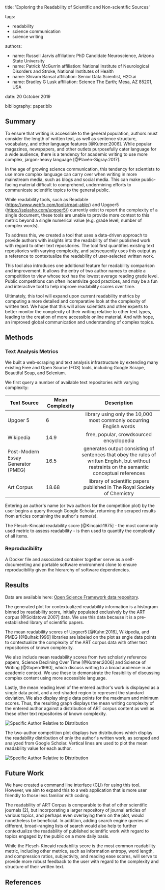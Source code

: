 title: 'Exploring the Readability of Scientific and Non-scientific Sources'
		
tags:
  - readability
  - science communication
  - science writing

authors:
  - name: Russell Jarvis
    affiliation: PhD Candidate Neuroscience, Arizona State University
  - name: Patrick McGurrin
    affiliation: National Institute of Neurological Disorders and Stroke, National Institutes of Health
  - name: Shivam Bansal
    affiliation: Senior Data Scientist, H2O.ai
  - name: Bradley G Lusk
    affiliation: Science The Earth; Mesa, AZ 85201, USA
    
date: 20 October 2019

bibliography: paper.bib

## Summary
To ensure that writing is accessible to the general population, authors must consider the length of written text, as well as sentence structure, vocabulary, and other language features [@Kutner:2006]. While popular magazines, newspapers, and other outlets purposefully cater language for a wide audience, there is a tendency for academic writing to use more complex, jargon-heavy language [@Plavén-Sigray:2017]. 

In the age of growing science communication, this tendency for scientists to use more complex language can carry over when writing in more mainstream media, such as blogs and social media. This can make public-facing material difficult to comprehend, undermining efforts to communicate scientific topics to the general public.

While readability tools, such as Readable (https://www.webfx.com/tools/read-able/) and Upgoer5 (https://splasho.com/upgoer5/) currently exist to report the complexity of a single document, these tools are unable to provide more context to this metric beyond a single numerical value (e.g. grade level, number of complex words). 

To address this, we created a tool that uses a data-driven approach to provide authors with insights into the readability of their published work with regard to other text repositories. The tool first quantifies existing text repositories with varying complexity, and subsequently uses this output as a reference to contextualize the readability of user-selected written work. 

This tool also introduces one additional feature for readability comparison and improvement. It allows the entry of two author names to enable a compeitition to view whose text has the lowest average reading grade level. Public competitions can often incentivize good practices, and may be a fun and interactive tool to help improve readability scores over time.

Ultimately, this tool will expand upon current readability metrics by computing a more detailed and comparative look at the complexity of written text. We hope that this will allow scientists and other experts to better monitor the complexity of their writing relative to other text types, leading to the creation of more accessible online material. And with hope, an improved global communication and understanding of complex topics.

## Methods

### Text Analysis Metrics
We built a web-scraping and text analysis infrastructure by extending many existing Free and Open Source (FOS) tools, including Google Scrape, Beautiful Soup, and Selenium.

We first query a number of available text repositories with varying complexity:

| Text Source | Mean Complexity | Description |
|----------|----------|:-------------:|
| Upgoer 5                            | 6   | library using only the 10,000 most commonly occurring English words |
| Wikipedia                               | 14.9 | free, popular, crowdsourced encyclopedia   |
| Post-Modern Essay Generator (PMEG)  | 16.5 | generates output consisting of sentences that obey the rules of written English, but without restraints on the semantic conceptual references   |
| Art Corpus                       | 18.68  | library of scientific papers published in The Royal Society of Chemistry |

Entering an author's name (or two authors for the competition plot) by the user begins a query through Google Scholar, returning the scraped results from articles containing the author's name(s). 

The Flesch-Kincaid readability score [@Kincaid:1975] - the most commonly used metric to assess readability - is then used to quantify the complexity of all items.

### Reproducibility
A Docker file and associated container together serve as a self-documenting and portable software environment clone to ensure reproducibility given the hierarchy of software dependencies.

## Results
Data are available here: [Open Science Framework data repository](https://osf.io/dashboard).

The generated plot for contextualized readability information is a histogram binned by readability score, initially populated exclusively by the ART corpus [@Soldatova:2007] data. We use this data because it is a pre-established library of scientific papers. 

The mean readability scores of Upgoer5 [@Kuhn:2016], Wikipedia, and PMEG [@Bulhak:1996] libraries are labeled on the plot as sngle data points to contextualize the complexity of the ART corpus data with other text repositories of known complexity. 

We also include mean readability scores from two scholarly reference papers, Science Declining Over Time [@Kutner:2006] and Science of Writing [@Gopen:1990], which discuss writing to a broad audience in an academic context. We use these to demonstrate the feasibility of discussing complex content using more accessible language.

Lastly, the mean reading level of the entered author's work is displayed as a single data point, and a red-shaded region to represent the standard deviation. We also display single data points for the maximum and minimum scores. Thus, the resulting graph displays the mean writing complexity of the entered author against a distribution of ART corpus content as well as these other text repositories of known complexity.

![Specific Author Relative to Distribution](figures/for_joss_standard_dev.png)


The two-author competition plot displays two distributions which display the readability distribution of only the author's written work, as scraped and analyzed from Google Scholar. Vertical lines are used to plot the mean readability value for each author. 

![Specific Author Relative to Distribution](figures/competition_figure_joss.png)


## Future Work
We have created a command line interface (CLI) for using this tool. However, we aim to expand this to a web application that is more user friendly to those less familiar with coding. 

The readability of ART Corpus is comparable to that of other scientific journals [2], but incorporating a larger repository of journal articles of various topics, and perhaps even overlaying them on the plot, would nonetheless be beneficial. In addition, adding search engine queries of different, broad-ranging lists of search would also help to further contextualize the readability of published scientific work with regard to topics engaged by the public on a more daily basis.

While the Flesch-Kincaid readability score is the most common readability metric, including other metrics, such as information entropy, word length, and compression ratios, subjectivity, and reading ease scores, will serve to provide more robust feedback to the user with regard to the complexity and structure of their written text.

## References
